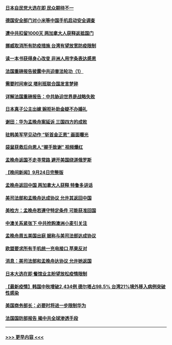 #### [日本自民党大选在即 民众期待不一](../pages/prog202/a103227038.md?t=09260301) 
#### [德国安全部门对小米等中国手机启动安全调查](../pages/prog202/a103226985.md?t=09260301) 
#### [遭中共扣留1000天  两加拿大人获释返抵国门](../pages/prog202/a103226980.md?t=09260301) 
#### [挪威取消所有防疫措施 台湾有望放宽防疫限制](../pages/prog202/a103226956.md?t=09260301) 
#### [读一本书获得身心改变 非洲人用字条表达感恩](../pages/prog202/a103226766.md?t=09260301) 
#### [法国重磅报告披露中共迫害法轮功（1）](../pages/prog202/a103226900.md?t=09260301) 
#### [需要时间审议 塔利班联合国发言梦碎](../pages/prog202/a103226849.md?t=09260301) 
#### [详解法国重磅报告：中共胁迫世界是战略失败](../pages/prog202/a103226372.md?t=09260301) 
#### [日本真子公主出嫁 婉拒补助金疑不办婚礼](../pages/prog202/a103226752.md?t=09260301) 
#### [谢田：华为孟晚舟案延诉 三国四方的成败](../pages/prog202/a103226749.md?t=09260301) 
#### [驻韩美军罕见动作 “斩首金正恩” 画面曝光](../pages/prog202/a103226719.md?t=09260301) 
#### [袋鼠获救后向恩人“握手致谢” 视频爆红](../pages/prog202/a103226671.md?t=09260301) 
#### [孟晚舟返国不走寻常路 避开美国绕道俄罗斯](../pages/prog202/a103226668.md?t=09260301) 
#### [【晚间新闻】9月24日完整版](../pages/prog202/a103226526.md?t=09260301) 
#### [孟晚舟返回中国 两加拿大人获释 特鲁多讲话](../pages/prog202/a103226482.md?t=09260301) 
#### [美司法部和孟晚舟达成协议 允许其返回中国](../pages/prog202/a103226364.md?t=09260301) 
#### [美检方：孟晚舟若遵守特定条件 可能获准回国](../pages/prog202/a103226259.md?t=09260301) 
#### [中澳关系紧张下 中共抢购澳洲小麦引关注](../pages/prog202/a103226305.md?t=09260301) 
#### [孟晚舟周五美国出庭 据称与美司法部达成协议](../pages/prog202/a103226155.md?t=09260301) 
#### [欧盟要求所有手机统一充电接口 苹果反对](../pages/prog202/a103226002.md?t=09260301) 
#### [消息：美司法部和孟晚舟达协议 允许她返国](../pages/prog202/a103226126.md?t=09260301) 
#### [日本大选在即 餐馆业主盼望放松疫情限制](../pages/prog202/a103226100.md?t=09260301) 
#### [【最新疫情】韩国中秋增破2,434例 德尔塔占98.5% 台湾21%境外移入病例突破性感染](../pages/prog202/a103226109.md?t=09260301) 
#### [美国商务部长：必要时将进一步限制华为](../pages/prog202/a103226083.md?t=09260301) 
#### [法国国防部报告 揭中共全球渗透手段](../pages/prog202/a103226053.md?t=09260301) 

----
#### [ >>> 更早内容 <<< ](../indexes/prog202-earlier.md)
